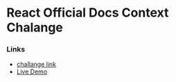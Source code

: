 # React Official Docs Context Chalange
### Links

* [challange link](https://react.dev/learn/passing-data-deeply-with-context#challenges)
* [Live Demo](https://YavuzSametKan.github.io/react-docs-context-challenges/)